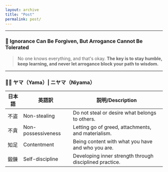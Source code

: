 ```yaml
---
layout: archive
title: "Post"
permalink: post/
---
```




---
### 📝 Ignorance Can Be Forgiven, But Arrogance Cannot Be Tolerated
> No one knows everything, and that's okay.
**The key is to stay humble, keep learning, and never let arrogance block your path to wisdom.**  
---

### 🧘‍♂️ ヤマ（Yama）| ニヤマ（Niyama）
| 日本語  | 英語訳 | 説明/Description |
|--------|--------|------|
| 不盗 | Non-stealing | Do not steal or desire what belongs to others. |
| 不貪 | Non-possessiveness | Letting go of greed, attachments, and materialism. |
| 知足 | Contentment | Being content with what you have and who you are. |
| 鍛錬 | Self-discipline | Developing inner strength through disciplined practice. |
